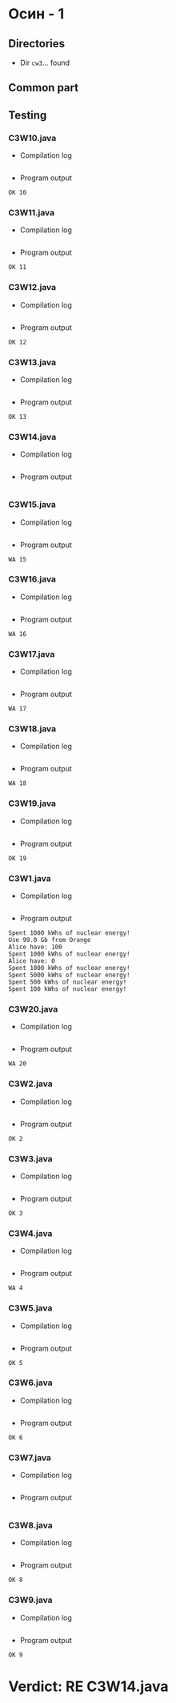 # Осин - 1
## Directories
- Dir `cw3`... found
## Common part
## Testing

### C3W10.java

- Compilation log
```

```
- Program output
```
OK 10

```

### C3W11.java

- Compilation log
```

```
- Program output
```
OK 11

```

### C3W12.java

- Compilation log
```

```
- Program output
```
OK 12

```

### C3W13.java

- Compilation log
```

```
- Program output
```
OK 13

```

### C3W14.java

- Compilation log
```

```
- Program output
```

```

### C3W15.java

- Compilation log
```

```
- Program output
```
WA 15

```

### C3W16.java

- Compilation log
```

```
- Program output
```
WA 16

```

### C3W17.java

- Compilation log
```

```
- Program output
```
WA 17

```

### C3W18.java

- Compilation log
```

```
- Program output
```
WA 18

```

### C3W19.java

- Compilation log
```

```
- Program output
```
OK 19

```

### C3W1.java

- Compilation log
```

```
- Program output
```
Spent 1000 kWhs of nuclear energy!
Use 99.0 Gb from Orange
Alice have: 100
Spent 1000 kWhs of nuclear energy!
Alice have: 0
Spent 1000 kWhs of nuclear energy!
Spent 5000 kWhs of nuclear energy!
Spent 500 kWhs of nuclear energy!
Spent 100 kWhs of nuclear energy!

```

### C3W20.java

- Compilation log
```

```
- Program output
```
WA 20

```

### C3W2.java

- Compilation log
```

```
- Program output
```
OK 2

```

### C3W3.java

- Compilation log
```

```
- Program output
```
OK 3

```

### C3W4.java

- Compilation log
```

```
- Program output
```
WA 4

```

### C3W5.java

- Compilation log
```

```
- Program output
```
OK 5

```

### C3W6.java

- Compilation log
```

```
- Program output
```
OK 6

```

### C3W7.java

- Compilation log
```

```
- Program output
```

```

### C3W8.java

- Compilation log
```

```
- Program output
```
OK 8

```

### C3W9.java

- Compilation log
```

```
- Program output
```
OK 9

```
# Verdict: RE C3W14.java

